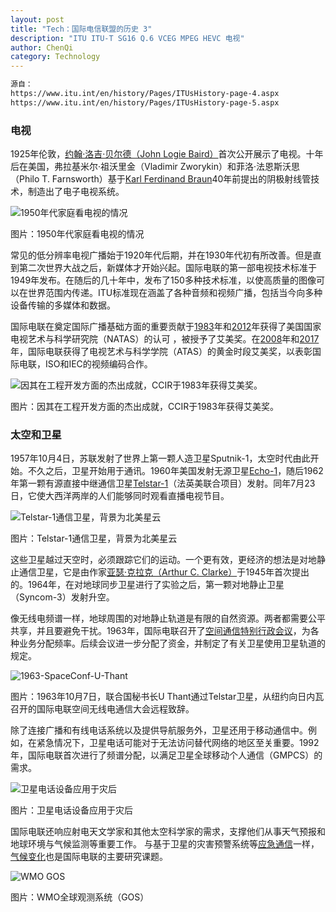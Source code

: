 ```yaml
---
layout: post
title: "Tech：国际电信联盟的历史 3"
description: "ITU ITU-T SG16 Q.6 VCEG MPEG HEVC 电视"
author: ChenQi
category: Technology
---
```


```txt
源自：
https://www.itu.int/en/history/Pages/ITUsHistory-page-4.aspx
https://www.itu.int/en/history/Pages/ITUsHistory-page-5.aspx
```

### 电视

1925年伦敦，[约翰·洛吉·贝尔德（John Logie Baird）](https://www.itu.int/itunews/manager/display.asp?lang=en&year=2006&issue=04&ipage=pioneer&ext=html)首次公开展示了电视。十年后在美国，弗拉基米尔·祖沃里金（Vladimir Zworykin）和菲洛·法恩斯沃思（Philo T. Farnsworth）基于[Karl Ferdinand Braun](https://www.itu.int/itunews/manager/display.asp?lang=en&year=2006&issue=03&ipage=pioneers&ext=html)40年前提出的阴极射线管技术，制造出了电子电视系统。

![1950年代家庭看电视的情况](https://www.itu.int/en/history/ImagesOverviewOfITUsHistory/FamilyTV.jpg)

图片：1950年代家庭看电视的情况

常见的低分辨率电视广播始于1920年代后期，并在1930年代初有所改善。但是直到第二次世界大战之后，新媒体才开始兴起。国际电联的第一部电视技术标准于1949年发布。在随后的几十年中，发布了150多种技术标准，以使高质量的图像可以在世界范围内传递。ITU标准现在涵盖了各种音频和视频广播，包括当今向多种设备传输的多媒体和数据。

国际电联在奠定国际广播基础方面的重要贡献于[1983](https://www.itu.int/itunews/manager/display.asp?lang=en&year=2007&issue=03&ipage=recommen601&ext=html)年和[2012](https://itunews.itu.int/En/2077-ITU-receives-Emmy-Award-for-new-audio-broadcast-standard.note.aspx)年获得了美国国家电视艺术与科学研究院（NATAS）的认可 ，被授予了艾美奖。在[2008](https://www.itu.int/itunews/manager/display.asp?lang=en&year=2008&issue=08&ipage=05&ext=html)年和[2017](http://news.itu.int/itu-iso-iec-receive-another-primetime-emmy-for-video-compression-video/)年，国际电联获得了电视艺术与科学学院（ATAS）的黄金时段艾美奖，以表彰国际电联，ISO和IEC的视频编码合作。

![因其在工程开发方面的杰出成就，CCIR于1983年获得艾美奖。](https://www.itu.int/en/history/ImagesOverviewOfITUsHistory/1983-EmmyAward-CCIR-091923.jpg)

图片：因其在工程开发方面的杰出成就，CCIR于1983年获得艾美奖。

### 太空和卫星

1957年10月4日，苏联发射了世界上第一颗人造卫星Sputnik-1，太空时代由此开始。不久之后，卫星开始用于通讯。1960年美国发射无源卫星[Echo-1](https://www.itu.int/itunews/manager/display.asp?lang=en&year=2006&issue=02&ipage=pioneers&ext=html)，随后1962年第一颗有源直接中继通信卫星[Telstar-1](https://www.itu.int/itunews/manager/display.asp?lang=en&year=2006&issue=02&ipage=pioneers&ext=html)（法英美联合项​​目）发射。同年7月23日，它使大西洋两岸的人们能够同时观看直播电视节目。

![Telstar-1通信卫星，背景为北美星云](https://www.itu.int/en/history/ImagesOverviewOfITUsHistory/Telstar-1-NASA.jpg)

图片：Telstar-1通信卫星，背景为北美星云

这些卫星越过天空时，必须跟踪它们的运动。一个更有效，更经济的想法是对地静止通信卫星，它是由作家[亚瑟·克拉克（Arthur C. Clarke）](https://www.itu.int/itunews/manager/display.asp?lang=en&year=2008&issue=03&ipage=Arthur-Clarke&ext=html)于1945年首次提出的。1964年，在对地球同步卫星进行了实验之后，第一颗对地静止卫星（Syncom-3）发射升空。

像无线电频谱一样，地球周围的对地静止轨道是有限的自然资源。两者都需要公平共享，并且要避免干扰。1963年，国际电联召开了[空间通信特别行政会议](http://handle.itu.int/11.1004/020.1000/4.89)，为各种业务分配频率。后续会议进一步分配了资金，并制定了有关卫星使用卫星轨道的规定。

![1963-SpaceConf-U-Thant](https://www.itu.int/en/history/ImagesOverviewOfITUsHistory/1963-SpaceConf-U-Thant.jpg)

图片：1963年10月7日，联合国秘书长U Thant通过Telstar卫星，从纽约向日内瓦召开的国际电联空间无线电通信大会远程致辞。

除了连接广播和有线电话系统以及提供导航服务外，卫星还用于移动通信中。例如，在紧急情况下，卫星电话可能对于无法访问替代网络的地区至关重要。1992年，国际电联首次进行了频谱分配，以满足卫星全球移动个人通信（GMPCS）的需求。

![卫星电话设备应用于灾后](https://www.itu.int/en/history/ImagesOverviewOfITUsHistory/INMARSAT-Satellite-Phone-970055.jpg)

图片：卫星电话设备应用于灾后

国际电联还响应射电天文学家和其他太空科学家的需求，支撑他们从事天气预报和地球环境与气候监测等重要工作。 与基于卫星的灾害预警系统等[应急通信](https://www.itu.int/emergencytelecoms)一样，[气候变化](https://www.itu.int/en/action/environment-and-climate-change/Pages/default-BAK.aspx)也是国际电联的主要研究课题。

![WMO GOS](https://www.itu.int/en/history/ImagesOverviewOfITUsHistory/WMO-GOS-fullsize.jpg)

图片：WMO全球观测系统（GOS）
